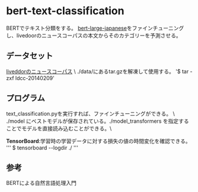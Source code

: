 # bert-text-classification
BERTでテキスト分類をする。
[bert-large-japanese](https://huggingface.co/cl-tohoku/bert-large-japanese)をファインチューニングし、livedoorのニュースコーパスの本文からそのカテゴリーを予測させる。

## データセット
[liveddorのニュースコーパス](https://www.rondhuit.com/download.html) \\
./data/にあるtar.gzを解凍して使用する。
'$ tar -zxf ldcc-20140209'

## プログラム
text_classification.pyを実行すれば、ファインチューニングができる。 \\
./model にベストモデルが保存されている。./model_transformers を指定することでモデルを直接読み込むことができる。\\

**TensorBoard**:学習時の学習データに対する損失の値の時間変化を確認できる。
'''
$ tensorboard --logdir ./
'''

## 参考
BERTによる自然言語処理入門